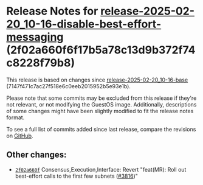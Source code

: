 Release Notes for [**release-2025-02-20\_10-16-disable-best-effort-messaging**](https://github.com/dfinity/ic/tree/release-2025-02-20_10-16-disable-best-effort-messaging) (2f02a660f6f17b5a78c13d9b372f74c8228f79b8)
=====================================================================================================================================================================================================================

This release is based on changes since [release-2025-02-20\_10-16-base](https://dashboard.internetcomputer.org/release/7147f471c7ac27f518e6c0eeb2015952b5e93e1b) (7147f471c7ac27f518e6c0eeb2015952b5e93e1b).

Please note that some commits may be excluded from this release if they're not relevant, or not modifying the GuestOS image. Additionally, descriptions of some changes might have been slightly modified to fit the release notes format.

To see a full list of commits added since last release, compare the revisions on [GitHub](https://github.com/dfinity/ic/compare/release-2025-02-20_10-16-base...release-2025-02-20_10-16-disable-best-effort-messaging).

Other changes:
--------------

* [`2f02a660f`](https://github.com/dfinity/ic/commit/2f02a660f) Consensus,Execution,Interface: Revert "feat(MR): Roll out best-effort calls to the first few subnets ([#3816](https://github.com/dfinity/ic/pull/3816))"
